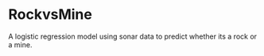 # RockvsMine
A logistic regression model using sonar data to predict whether its a  rock or a mine.
